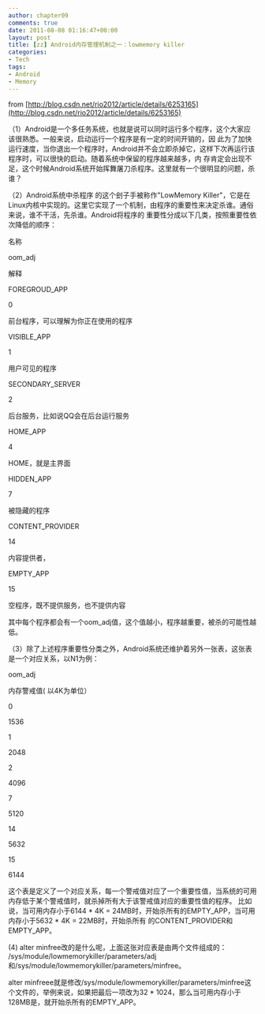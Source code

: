 ```yaml
---
author: chapter09
comments: true
date: 2011-08-08 01:16:47+00:00
layout: post
title: [zz] Android内存管理机制之一：lowmemory killer
categories:
- Tech
tags:
- Android
- Memory
---
```


from [http://blog.csdn.net/rio2012/article/details/6253165](http://blog.csdn.net/rio2012/article/details/6253165)

（1）Android是一个多任务系统，也就是说可以同时运行多个程序，这个大家应该很熟悉。一般来说，启动运行一个程序是有一定的时间开销的，因 此为了加快运行速度，当你退出一个程序时，Android并不会立即杀掉它，这样下次再运行该程序时，可以很快的启动。随着系统中保留的程序越来越多，内 存肯定会出现不足，这个时候Android系统开始挥舞屠刀杀程序。这里就有一个很明显的问题，杀谁？

（2）Android系统中杀程序 的这个刽子手被称作"LowMemory Killer"，它是在Linux内核中实现的。这里它实现了一个机制，由程序的重要性来决定杀谁。通俗来说，谁不干活，先杀谁。Android将程序的 重要性分成以下几类，按照重要性依次降低的顺序：

名称


oom_adj


解释






FOREGROUD_APP


0


前台程序，可以理解为你正在使用的程序






VISIBLE_APP


1


用户可见的程序






SECONDARY_SERVER


2


后台服务，比如说QQ会在后台运行服务






HOME_APP


4


HOME，就是主界面






HIDDEN_APP


7


被隐藏的程序






CONTENT_PROVIDER


14


内容提供者，






EMPTY_APP


15


空程序，既不提供服务，也不提供内容




其中每个程序都会有一个oom_adj值，这个值越小，程序越重要，被杀的可能性越低。

（3）除了上述程序重要性分类之外，Android系统还维护着另外一张表，这张表是一个对应关系，以N1为例：








oom_adj


内存警戒值( 以4K为单位）






0


1536






1


2048






2


4096






7


5120






14


5632






15


6144




这个表是定义了一个对应关系，每一个警戒值对应了一个重要性值，当系统的可用内存低于某个警戒值时，就杀掉所有大于该警戒值对应的重要性值的程序。 比如说，当可用内存小于6144 * 4K = 24MB时，开始杀所有的EMPTY_APP，当可用内存小于5632 * 4K = 22MB时，开始杀所有
的CONTENT_PROVIDER和EMPTY_APP。

(4) alter minfree改的是什么呢，上面这张对应表是由两个文件组成的：
/sys/module/lowmemorykiller/parameters/adj和/sys/module/lowmemorykiller/parameters/minfree。

alter minfreee就是修改/sys/module/lowmemorykiller/parameters/minfree这个文件的，举例来说，如果把最后一项改为32 * 1024，那么当可用内存小于128MB是，就开始杀所有的EMPTY_APP。


